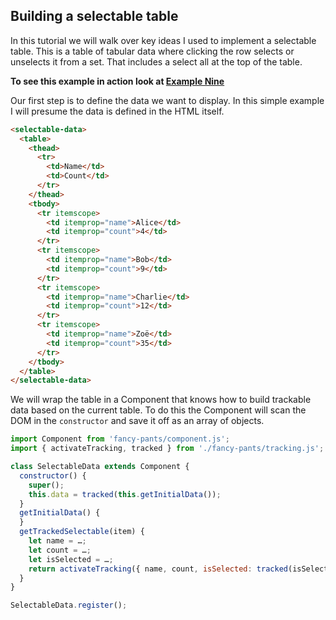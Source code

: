## Building a selectable table

In this tutorial we will walk over key ideas I used to implement a selectable
table. This is a table of tabular data where clicking the row selects or
unselects it from a set. That includes a select all at the top of the table.

**To see this example in action look at [Example Nine](tutorial-example9.html)**

Our first step is to define the data we want to display. In this simple example
I will presume the data is defined in the HTML itself.

```html
<selectable-data>
  <table>
    <thead>
      <tr>
        <td>Name</td>
        <td>Count</td>
      </tr>
    </thead>
    <tbody>
      <tr itemscope>
        <td itemprop="name">Alice</td>
        <td itemprop="count">4</td>
      </tr>
      <tr itemscope>
        <td itemprop="name">Bob</td>
        <td itemprop="count">9</td>
      </tr>
      <tr itemscope>
        <td itemprop="name">Charlie</td>
        <td itemprop="count">12</td>
      </tr>
      <tr itemscope>
        <td itemprop="name">Zoë</td>
        <td itemprop="count">35</td>
      </tr>
    </tbody>
  </table>
</selectable-data>
```

We will wrap the table in a Component that knows how to build trackable data
based on the current table. To do this the Component will scan the DOM in the
`constructor` and save it off as an array of objects.

```js
import Component from 'fancy-pants/component.js';
import { activateTracking, tracked } from './fancy-pants/tracking.js';

class SelectableData extends Component {
  constructor() {
    super();
    this.data = tracked(this.getInitialData());
  }
  getInitialData() {
  }
  getTrackedSelectable(item) {
    let name = …;
    let count = …;
    let isSelected = …;
    return activateTracking({ name, count, isSelected: tracked(isSelected) });
  }
}

SelectableData.register();
```
